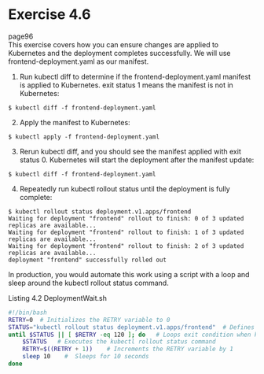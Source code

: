 # Exercise 4.6
page96  
This exercise covers how you can ensure changes are applied to Kubernetes and the
deployment completes successfully. We will use frontend-deployment.yaml as our
manifest.



1. Run kubectl diff to determine if the frontend-deployment.yaml manifest is
applied to Kubernetes. exit status 1 means the manifest is not in Kubernetes:
```
$ kubectl diff -f frontend-deployment.yaml
```
2. Apply the manifest to Kubernetes:
```
$ kubectl apply -f frontend-deployment.yaml
```
3. Rerun kubectl diff, and you should see the manifest applied with exit status 0. Kubernetes will start the deployment after the manifest update:
```
$ kubectl diff -f frontend-deployment.yaml
```
4. Repeatedly run kubectl rollout status until the deployment is fully complete:
```
$ kubectl rollout status deployment.v1.apps/frontend
Waiting for deployment "frontend" rollout to finish: 0 of 3 updated replicas are available...
Waiting for deployment "frontend" rollout to finish: 1 of 3 updated replicas are available...
Waiting for deployment "frontend" rollout to finish: 2 of 3 updated replicas are available...
deployment "frontend" successfully rolled out
```
In production, you would automate this work using a script with a loop and sleep 
around the kubectl rollout status command.

Listing 4.2 DeploymentWait.sh
```sh
#!/bin/bash
RETRY=0  # Initializes the RETRY variable to 0
STATUS="kubectl rollout status deployment.v1.apps/frontend"  # Defines the kubectl rollout status command
until $STATUS || [ $RETRY -eq 120 ]; do   # Loops exit condition when kubectl rollout status is true or the RETRY variable equals 120.  This example waits up to 20 minutes (120 x 10 seconds).
    $STATUS   # Executes the kubectl rollout status command
    RETRY=$((RETRY + 1))    # Increments the RETRY variable by 1
    sleep 10    #  Sleeps for 10 seconds
done

```